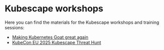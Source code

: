 # Kubescape workshops

Here you can find the materials for the Kubescape workshops and training sessions:

- [Making Kubernetes Goat great again](./kubernetes-goat/README.md)
- [KubeCon EU 2025 Kubescape Threat Hunt](./kubecon-threat-hunt/README.md)
